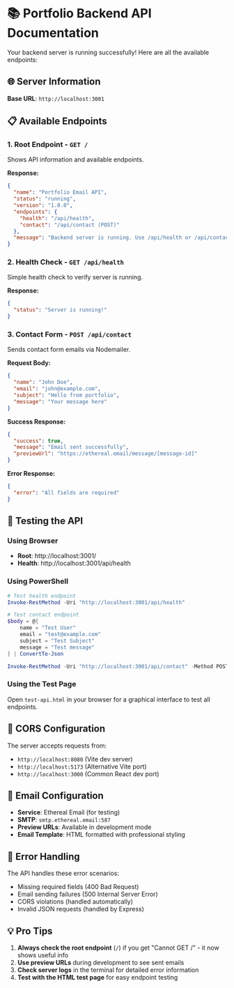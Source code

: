 # 📚 Portfolio Backend API Documentation

Your backend server is running successfully! Here are all the available endpoints:

## 🌐 Server Information

**Base URL**: `http://localhost:3001`

## 📋 Available Endpoints

### 1. **Root Endpoint** - `GET /`
Shows API information and available endpoints.

**Response:**
```json
{
  "name": "Portfolio Email API",
  "status": "running",
  "version": "1.0.0",
  "endpoints": {
    "health": "/api/health",
    "contact": "/api/contact (POST)"
  },
  "message": "Backend server is running. Use /api/health or /api/contact endpoints."
}
```

### 2. **Health Check** - `GET /api/health`
Simple health check to verify server is running.

**Response:**
```json
{
  "status": "Server is running!"
}
```

### 3. **Contact Form** - `POST /api/contact`
Sends contact form emails via Nodemailer.

**Request Body:**
```json
{
  "name": "John Doe",
  "email": "john@example.com",
  "subject": "Hello from portfolio",
  "message": "Your message here"
}
```

**Success Response:**
```json
{
  "success": true,
  "message": "Email sent successfully",
  "previewUrl": "https://ethereal.email/message/[message-id]"
}
```

**Error Response:**
```json
{
  "error": "All fields are required"
}
```

## 🧪 Testing the API

### Using Browser
- **Root**: http://localhost:3001/
- **Health**: http://localhost:3001/api/health

### Using PowerShell
```powershell
# Test health endpoint
Invoke-RestMethod -Uri "http://localhost:3001/api/health"

# Test contact endpoint
$body = @{
    name = "Test User"
    email = "test@example.com"
    subject = "Test Subject"
    message = "Test message"
} | ConvertTo-Json

Invoke-RestMethod -Uri "http://localhost:3001/api/contact" -Method POST -Body $body -ContentType "application/json"
```

### Using the Test Page
Open `test-api.html` in your browser for a graphical interface to test all endpoints.

## 🔧 CORS Configuration

The server accepts requests from:
- `http://localhost:8080` (Vite dev server)
- `http://localhost:5173` (Alternative Vite port)
- `http://localhost:3000` (Common React dev port)

## 📧 Email Configuration

- **Service**: Ethereal Email (for testing)
- **SMTP**: `smtp.ethereal.email:587`
- **Preview URLs**: Available in development mode
- **Email Template**: HTML formatted with professional styling

## 🚨 Error Handling

The API handles these error scenarios:
- Missing required fields (400 Bad Request)
- Email sending failures (500 Internal Server Error)
- CORS violations (handled automatically)
- Invalid JSON requests (handled by Express)

## 💡 Pro Tips

1. **Always check the root endpoint** (`/`) if you get "Cannot GET /" - it now shows useful info
2. **Use preview URLs** during development to see sent emails
3. **Check server logs** in the terminal for detailed error information
4. **Test with the HTML test page** for easy endpoint testing